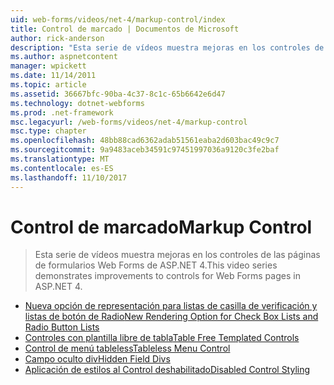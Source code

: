 ```yaml
---
uid: web-forms/videos/net-4/markup-control/index
title: Control de marcado | Documentos de Microsoft
author: rick-anderson
description: "Esta serie de vídeos muestra mejoras en los controles de las páginas de formularios Web Forms de ASP.NET 4."
ms.author: aspnetcontent
manager: wpickett
ms.date: 11/14/2011
ms.topic: article
ms.assetid: 36667bfc-90ba-4c37-8c1c-65b6642e6d47
ms.technology: dotnet-webforms
ms.prod: .net-framework
msc.legacyurl: /web-forms/videos/net-4/markup-control
msc.type: chapter
ms.openlocfilehash: 48bb88cad6362adab51561eaba2d603bac49c9c7
ms.sourcegitcommit: 9a9483aceb34591c97451997036a9120c3fe2baf
ms.translationtype: MT
ms.contentlocale: es-ES
ms.lasthandoff: 11/10/2017
---
```

<a name="markup-control"></a><span data-ttu-id="9c1a3-103">Control de marcado</span><span class="sxs-lookup"><span data-stu-id="9c1a3-103">Markup Control</span></span>
====================
> <span data-ttu-id="9c1a3-104">Esta serie de vídeos muestra mejoras en los controles de las páginas de formularios Web Forms de ASP.NET 4.</span><span class="sxs-lookup"><span data-stu-id="9c1a3-104">This video series demonstrates improvements to controls for Web Forms pages in ASP.NET 4.</span></span>


- [<span data-ttu-id="9c1a3-105">Nueva opción de representación para listas de casilla de verificación y listas de botón de Radio</span><span class="sxs-lookup"><span data-stu-id="9c1a3-105">New Rendering Option for Check Box Lists and Radio Button Lists</span></span>](aspnet-4-quick-hit-new-rendering-option-for-check-box-lists-and-radio-button-lists.md)
- [<span data-ttu-id="9c1a3-106">Controles con plantilla libre de tabla</span><span class="sxs-lookup"><span data-stu-id="9c1a3-106">Table Free Templated Controls</span></span>](aspnet-4-quick-hit-table-free-templated-controls.md)
- [<span data-ttu-id="9c1a3-107">Control de menú tableless</span><span class="sxs-lookup"><span data-stu-id="9c1a3-107">Tableless Menu Control</span></span>](aspnet-4-quick-hit-tableless-menu-control.md)
- [<span data-ttu-id="9c1a3-108">Campo oculto div</span><span class="sxs-lookup"><span data-stu-id="9c1a3-108">Hidden Field Divs</span></span>](aspnet-4-quick-hit-hidden-field-divs.md)
- [<span data-ttu-id="9c1a3-109">Aplicación de estilos al Control deshabilitado</span><span class="sxs-lookup"><span data-stu-id="9c1a3-109">Disabled Control Styling</span></span>](aspnet-4-quick-hit-disabled-control-styling.md)
